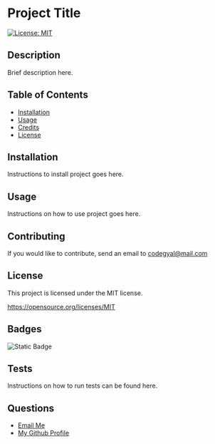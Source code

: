 # Project Title

  [![License: MIT](https://img.shields.io/badge/License-MIT-yellow.svg)](https://opensource.org/licenses/MIT)


## Description

Brief description here.

## Table of Contents 

- [Installation](#installation)
- [Usage](#usage)
- [Credits](#credits)
- [License](#license)

## Installation

Instructions to install project goes here.
## Usage

Instructions on how to use project goes here.

## Contributing

If you would like to contribute, send an email to codegyal@mail.com



## License

This project is licensed under the MIT license.

https://opensource.org/licenses/MIT

## Badges

![Static Badge](https://img.shields.io/badge/theCODEbarbie-%23FBF6E9?style=for-the-badge&logo=Spotlight&labelColor=%23F79AD3)

## Tests

Instructions on how to run tests can be found here.

## Questions
  <ul>
   <li> <a href='mailto://undefined?subject="contact me"&body="Hello"'> Email Me <a/> </li>
   <li> <a href='https://github.com/undefined'> My Github Profile <a/> </li>
  </ul>
   

